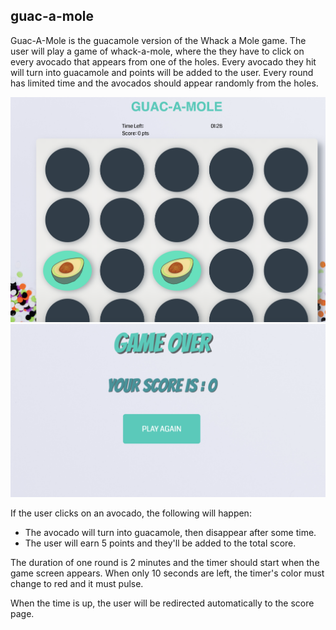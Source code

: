 ## guac-a-mole

Guac-A-Mole is the guacamole version of the Whack a Mole game.  The user will play a game of whack-a-mole, where the they have to click on every avocado that appears from one of the holes.  Every avocado they hit will turn into guacamole and points will be added to the user. Every round has limited time and the avocados should appear randomly from the holes.

![game-screenshot](/screenshots/screenshot-1.png "game screenshot")
![game-screenshot](/screenshots/screenshot-2.png "game screenshot")

If the user clicks on an avocado, the following will happen:
- The avocado will turn into guacamole, then disappear after some time.
- The user will earn 5 points and they'll be added to the total score.

The duration of one round is 2 minutes and the timer should start when the game screen appears. When only 10 seconds are left, the timer's color must change to red and it must pulse.

When the time is up, the user will be redirected automatically to the score page.


